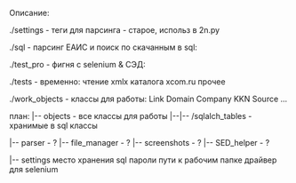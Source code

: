 Описание:

./settings - теги для парсинга - старое, использ в 2n.py

./sql - парсинг ЕАИС и поиск по скачанным в sql:

./test_pro - фигня с selenium & СЭД:

./tests - временно:
  чтение xmlx каталога xcom.ru
  прочее

./work_objects - классы для работы:
  Link
  Domain
  Company
  KKN
  Source
  ...


план:
|-- objects - все классы для работы
|--|-- /sqlalch_tables - хранимые в sql классы

|-- parser - ?
|-- file_manager - ?
|-- screenshots - ?
|-- SED_helper - ?

|-- settings
    место хранения sql
    пароли
    пути к рабочим папке
    драйвер для selenium
